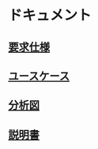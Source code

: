 # ドキュメント

## [要求仕様](requirements/README.md)

## [ユースケース](usecase/README.md)

## [分析図](object_oriented_analysis/README.md)

## [説明書](Instructions/README.md)
